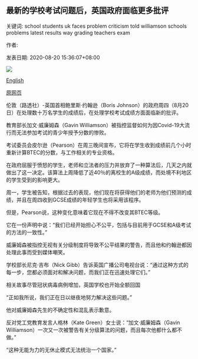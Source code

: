 ## 最新的学校考试问题后，英国政府面临更多批评

关键词: school students uk faces problem criticism told williamson schools problems latest results way grading teachers exam

作者: 

发表日期: 2020-08-20 15:36:07+08:00

![](https://www.straitstimes.com/sites/default/files/styles/x_large/public/articles/2020/08/20/eb_uk_government_200820.jpg?itok=2paWjvIW)

[English](UK%20government%20faces%20more%20criticism%20after%20latest%20school%20exam%20problem.md)

[原网页](https://www.straitstimes.com/world/europe/uk-government-faces-more-criticism-after-latest-school-exam-problem)

伦敦（路透社）-英国首相鲍里斯·约翰逊（Boris Johnson）的政府周四（8月20日）在处理数十万名学生的成绩后，在处理学校考试成绩方面面临新的批评。

教育部长加文·威廉姆森（Gavin Williamson）被指控监督如何为因Covid-19大流行而无法参加考试的青少年授予分数的惨败。

考试委员会皮尔逊（Pearson）在周三晚间宣布，它将在学生收到成绩前几个小时重新计算BTEC的分数，与工作相关的专业资格。

在政府屈服于愤怒的学生，老师和立法者的压力并放弃了一种算法后，几天之内就做出了这一决定。该算法上周降低了近40％的离校生的A级成绩，而处境不利地区的学生受到的影响更大。

周一，学生被告知，根据过去的表现，他们现在将获得他们的老师为他们预测的成绩，并且在周四收到GCSE成绩的年轻学生也将采用该程序。

但是，Pearson说，这种变化意味着它现在不得不改变其BTEC等级。

它在一份声明中说：“我们已经开始担心不公平，包括与目前用于GCSE和A级考试的方法的一致性。”

威廉姆森被指控无视有关分级制度将导致不公平结果的警告，而且他和约翰逊都因处理此事而受到媒体嘲笑。

学校部长尼克·吉布（Nick Gibb）告诉英国广播公司电视台说：“通过这种方式的每一步，您都必须面对和解决问题，而我们正在迅速处理它们。”

相关故事尽管冠状病毒病例增加，英国学校也开始全额回国

“正如我所说，我们正在日以继夜地努力解决这些问题。”

他对威廉姆森先生的不确定性和混乱表示歉意。

反对党工党教育发言人格林（Kate Green）女士说：“加文·威廉姆森（Gavin Williamson）一次又一次被警告有关分级算法的问题，而且每次他都什么都不做。”

“这种无能为力的无休止模式无法统治一个国家。”